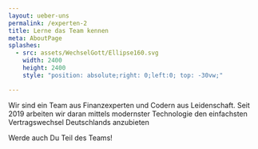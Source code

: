 ```yaml
---
layout: ueber-uns
permalink: /experten-2
title: Lerne das Team kennen
meta: AboutPage
splashes:
  - src: assets/WechselGott/Ellipse160.svg
    width: 2400 
    height: 2400 
    style: "position: absolute;right: 0;left:0; top: -30vw;"

---
```


Wir sind ein Team aus Finanzexperten und Codern aus Leidenschaft. Seit 2019 arbeiten wir daran mittels modernster
Technologie den einfachsten Vertragswechsel Deutschlands anzubieten

Werde auch Du Teil des Teams!
